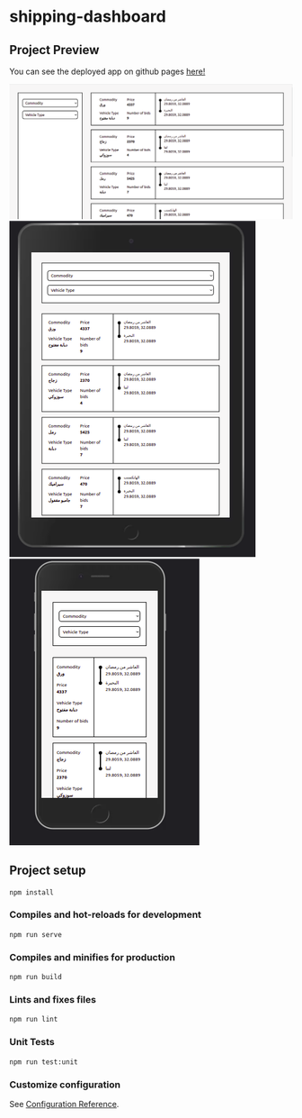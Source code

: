 # shipping-dashboard

## Project Preview 

You can see the deployed app on github pages [here!](https://mostafa-hashhash.github.io/shipping-dashboard/)

![](desktop.png) ![](tablet.png)  ![](mobile.png) 

## Project setup
```
npm install
```

### Compiles and hot-reloads for development
```
npm run serve
```

### Compiles and minifies for production
```
npm run build
```

### Lints and fixes files
```
npm run lint
```

### Unit Tests
```
npm run test:unit
```

### Customize configuration
See [Configuration Reference](https://cli.vuejs.org/config/).
